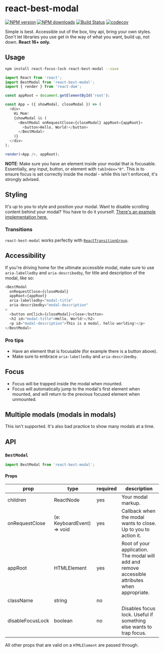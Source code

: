 # react-best-modal

[![NPM version](http://img.shields.io/npm/v/react-best-modal.svg?style=flat-square)](https://www.npmjs.com/package/react-best-modal)
[![NPM downloads](http://img.shields.io/npm/dm/react-best-modal.svg?style=flat-square)](https://www.npmjs.com/package/react-best-modal)
[![Build Status](http://img.shields.io/travis/madou/react-best-modal/master.svg?style=flat-square)](https://travis-ci.org/madou/react-best-modal)
[![codecov](https://codecov.io/gh/madou/react-best-modal/branch/master/graph/badge.svg)](https://codecov.io/gh/madou/react-best-modal)

Simple is best. Accessible out of the box, tiny api, bring your own styles. Don't let libraries you use get in the way of what you want, build up, not down. **React 16+ only.**

## Usage

```sh
npm install react-focus-lock react-best-modal --save
```

```javascript
import React from 'react';
import BestModal from 'react-best-modal';
import { render } from 'react-dom';

const appRoot = document.getElementById('root');

const App = ({ showModal, closeModal }) => (
  <div>
    Hi Mom!
    {showModal && (
      <BestModal onRequestClose={closeModal} appRoot={appRoot}>
        <button>Hello, World!</button>
      </BestModal>
    )}
  </div>
);

render(<App />, appRoot);
```

**NOTE**: Make sure you have an element inside your modal that is focusable. Essentially, any input, button, or element with `tabIndex="0"`. This is to ensure focus is set correctly inside the modal - while this isn't enforced, it's strongly advised.

## Styling

It's up to you to style and position your modal. Want to disable scrolling content behind your modal? You have to do it yourself. [There's an example implementation here.](https://madou.github.io/react-best-modal/?selectedKind=Styling&selectedStory=and%20finally%20also%20disabling%20body%20from%20scrolling%20behind)

### Transitions

`react-best-modal` works perfectly with [`ReactTransitionGroup`](https://reactcommunity.org/react-transition-group/).

## Accessibility

If you're driving home for the ultimate accessible modal, make sure to use `aria-labelledby` and `aria-describedby`, for title and description of the modal, like so:

```javascript
<BestModal
  onRequestClose={closeModal}
  appRoot={appRoot}
  aria-labelledby="modal-title"
  aria-describedby="modal-description"
>
  <button onClick={closeModal}>close</button>
  <h2 id="modal-title">Hello, World!</h2>
  <p id="modal-description">This is a modal, hello worlding!</p>
</BestModal>
```

### Pro tips

* Have an element that is focusable (for example there is a button above).
* Make sure to embrace `aria-labelledby` and `aria-describedby`.

## Focus

* Focus will be trapped inside the modal when mounted.
* Focus will automatically jump to the modal's first element when mounted, and will return to the previous focused element when unmounted.

## Multiple modals (modals in modals)

This isn't supported. It's also bad practice to show many modals at a time.

## API

### `BestModal`

```javascript
import BestModal from 'react-best-modal';
```

#### Props

| prop             | type                       | required | description                                                                                     |
| ---------------- | -------------------------- | -------- | ----------------------------------------------------------------------------------------------- |
| children         | ReactNode                  | yes      | Your modal markup.                                                                              |
| onRequestClose   | (e: KeyboardEvent) => void | yes      | Callback when the modal wants to close. Up to you to action it.                                 |
| appRoot          | HTMLElement                | yes      | Root of your application. The modal will add and remove accessible attributes when appropriate. |
| className        | string                     | no       |                                                                                                 |
| disableFocusLock | boolean                    | no       | Disables focus lock. Useful if something else wants to trap focus.                              |

All other props that are valid on a `HTMLElement` are passed through.
